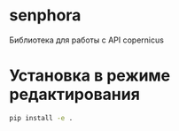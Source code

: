 # senphora
Библиотека для работы с API copernicus

# Установка в режиме редактирования
```cmd
pip install -e .
```